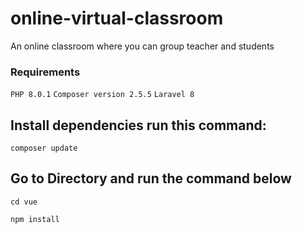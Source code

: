 # online-virtual-classroom
 An online classroom where you can group teacher and students

### Requirements
`PHP 8.0.1`
`Composer version 2.5.5`
`Laravel 8`

## Install dependencies run this command:
`composer update`

## Go to Directory and run the command below
`cd vue`

`npm install`

